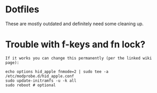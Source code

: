 # Dotfiles
These are mostly outdated and definitely need some cleaning up.

# Trouble with f-keys and fn lock?
```
If it works you can change this permanently (per the linked wiki page):

echo options hid_apple fnmode=2 | sudo tee -a /etc/modprobe.d/hid_apple.conf
sudo update-initramfs -u -k all
sudo reboot # optional
```

